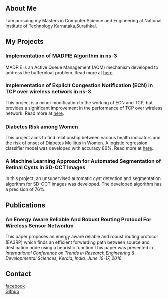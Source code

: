 ## About Me

I am pursuing my Masters in Computer Science and Engineering at National Institute of Technology Karnataka,Surathkal.

## My Projects

### Implementation of MADPIE Algorithm in ns-3

MADPIE is an Active Queue Management (AQM) mechanism developed to address the bufferbloat problem. Read more at [here](https://github.com/bijaydev/MADPIE).

### Implementation of Explicit Congestion Notification (ECN) in TCP over wireless network in ns-3

This project is a minor modification to the working of ECN and TCP, but provides a significant improvement in the performance of TCP over wireless network. Read more at [here](https://github.com/bijaydev/Implementation-of-Explicit-congestion-notification-ECN-in-TCP-over-wireless-network-in-ns-3).

### Diabetes Risk among Women

This project aims to find relationship between various health indicators and the risk of onset of Diabetes Mellitus in Women. A logistic regression classifier model was developed with accuracy 86%. Read more at [here](https://github.com/bijaydev/Diabetes-Risk-among-Women).

### A Machine Learning Approach for Automated Segmentation of Retinal Cysts in SD-OCT Images

In this project, an unsupervised automatic cyst detection and segmentation algorithm for SD-OCT images was developed. The developed algorithm has a precision of 76%.


## Publications

### An Energy Aware Reliable And Robust Routing Protocol For Wireless Sensor Networkm

This paper proposes an energy aware reliable and robust routing protocol (EA3RP) which finds an efficient forwarding path between source and destination node using a heuristic function.This paper was presented in _International Conference on Trends in Research,Engineering & Developmental Sciences, Kerala, India, June 16-17, 2016_.

## Contact

[facebook](https://www.facebook.com/km.bijaydev)<br> 
[Github](https://github.com/bijaydev)








